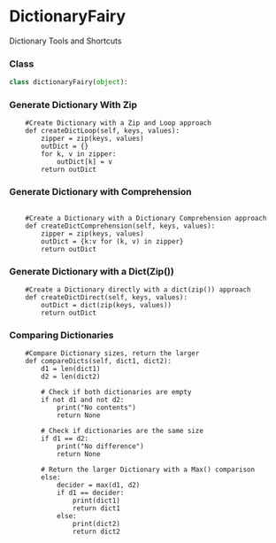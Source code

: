 # DictionaryFairy
Dictionary Tools and Shortcuts

### Class
```Python
class dictionaryFairy(object):
```

### Generate Dictionary With Zip
```Python3
    #Create Dictionary with a Zip and Loop approach
    def createDictLoop(self, keys, values):
        zipper = zip(keys, values)
        outDict = {}
        for k, v in zipper:
            outDict[k] = v
        return outDict
```

### Generate Dictionary with Comprehension
```Python3

    #Create a Dictionary with a Dictionary Comprehension approach
    def createDictComprehension(self, keys, values):
        zipper = zip(keys, values)
        outDict = {k:v for (k, v) in zipper}
        return outDict
```

### Generate Dictionary with a Dict(Zip())
```Python3
    #Create a Dictionary directly with a dict(zip()) approach
    def createDictDirect(self, keys, values):
        outDict = dict(zip(keys, values))
        return outDict
```

### Comparing Dictionaries
```Python3
    #Compare Dictionary sizes, return the larger 
    def compareDicts(self, dict1, dict2):
        d1 = len(dict1)
        d2 = len(dict2)
        
        # Check if both dictionaries are empty
        if not d1 and not d2:
            print("No contents")
            return None
        
        # Check if dictionaries are the same size
        if d1 == d2:
            print("No difference")
            return None
        
        # Return the larger Dictionary with a Max() comparison
        else:
            decider = max(d1, d2)
            if d1 == decider:
                print(dict1)
                return dict1
            else:
                print(dict2)
                return dict2
```
